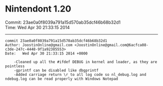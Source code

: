# Nintendont 1.20
Commit: 23ae0a0f8039a791a15d570ab35dcf46b68b32d1  
Time: Wed Apr 30 21:33:15 2014   

-----

```
commit 23ae0a0f8039a791a15d570ab35dcf46b68b32d1
Author: JoostinOnline@gmail.com <JoostinOnline@gmail.com@6acfca08-c3de-247c-4448-9f1a92385553>
Date:   Wed Apr 30 21:33:15 2014 +0000

    -Cleaned up all the #ifdef DEBUG in kernel and loader, as they are pointless
    -gprintf can be disabled like dbgprintf
    -Added carriage return \r to all log code so nl_debug.log and ndebug.log can be read properly with Windows Notepad
```
